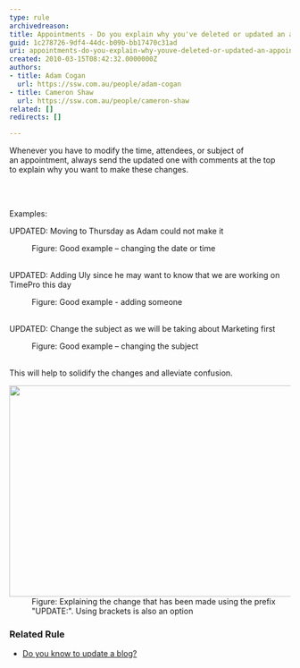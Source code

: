 ```yaml
---
type: rule
archivedreason: 
title: Appointments - Do you explain why you've deleted or updated an appointment?
guid: 1c278726-9df4-44dc-b09b-bb17470c31ad
uri: appointments-do-you-explain-why-youve-deleted-or-updated-an-appointment
created: 2010-03-15T08:42:32.0000000Z
authors:
- title: Adam Cogan
  url: https://ssw.com.au/people/adam-cogan
- title: Cameron Shaw
  url: https://ssw.com.au/people/cameron-shaw
related: []
redirects: []

---
```



<p class="ssw15-rteElement-P">Whenever you have to modify the time, attendees, or subject of an&#160;appointment, always send the updated one with comments at the top to&#160;explain why you want to make these changes.<br></p>
<br><excerpt class='endintro'></excerpt><br>
<p class="ssw15-rteElement-P">​Examples&#58;​​<br></p><p class="ssw15-rteElement-GreyBox">UPDATED&#58;&#160;Moving to Thursday as Adam could not make it​<br></p><dd class="ssw15-rteElement-FigureGood">Figure&#58; Good example – changing the date or time<br>​</dd><p class="ssw15-rteElement-GreyBox">UPDATED&#58; Adding Uly since he may want to know that we are working on TimePro this day</p><dd class="ssw15-rteElement-FigureGood">Figure&#58; Good example - adding someone​​<br><br></dd><p class="ssw15-rteElement-GreyBox">UPDATED&#58; Change the subject as we will be taking about Marketing first</p><dd class="ssw15-rteElement-FigureGood">​​Figure&#58; Good example – changing the subject​<br><br></dd><div><p></p><p>​This will help to solidify the changes and alleviate confusion.<br></p><dl class="image"><dt> 
            <img src="/PublishingImages/AppointmentWithComments.jpg" alt="" style="width&#58;750px;height&#58;378px;" /> 
         </dt><dd>Figure&#58; Explaining the change that has been made using the prefix &quot;UPDATE​&#58;&quot;. Using brackets is also an option​<br></dd></dl><h3>​​Related Rule<br></h3><ul><li>​<a href="/_layouts/15/FIXUPREDIRECT.ASPX?WebId=3dfc0e07-e23a-4cbb-aac2-e778b71166a2&amp;TermSetId=07da3ddf-0924-4cd2-a6d4-a4809ae20160&amp;TermId=cd982cb5-55b3-4678-8f41-5dfac7e9ea11">Do you know to update a blog?</a><br></li></ul></div>


